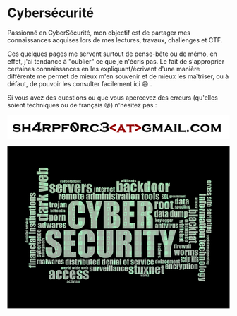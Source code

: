 # Cybersécurité

Passionné en CyberSécurité, mon objectif est de partager mes connaissances acquises lors de mes lectures, travaux, challenges et CTF.

Ces quelques pages me servent surtout de pense-bête ou de mémo, en effet, j'ai tendance à "oublier" ce que je n'écris pas. Le fait de s'approprier certaines connaissances en les expliquant/écrivant d'une manière différente me permet de mieux m'en souvenir et de mieux les maîtriser, ou à défaut, de pouvoir les consulter facilement ici 😅 .

Si vous avez des questions ou que vous apercevez des erreurs \(qu'elles soient techniques ou de français 😜\) n'hésitez pas :

![](.gitbook/assets/mail%20%281%29.png)

![](.gitbook/assets/c60b329b5419139f45551c4324ef2dd9.png)



